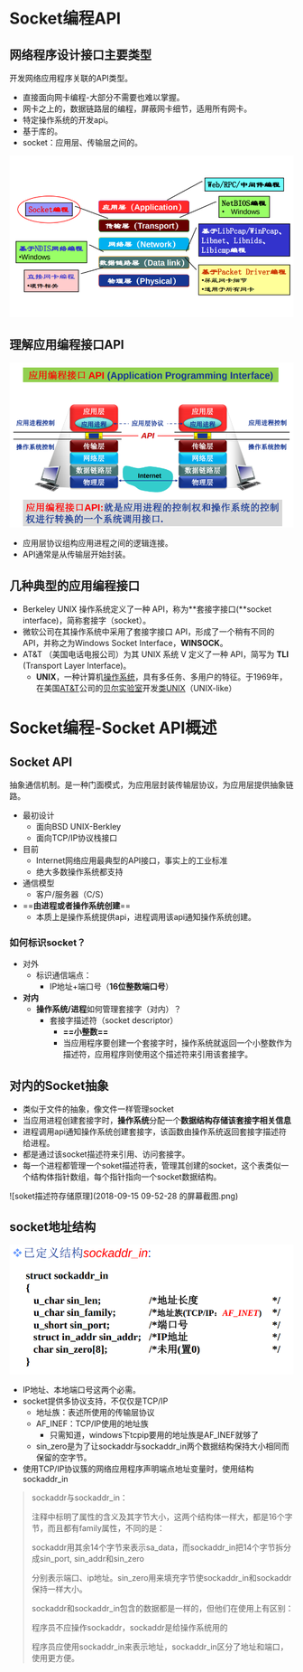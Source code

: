 # Socket编程API

## 网络程序设计接口主要类型

开发网络应用程序关联的API类型。

- 直接面向网卡编程-大部分不需要也难以掌握。
- 网卡之上的，数据链路层的编程，屏蔽网卡细节，适用所有网卡。
- 特定操作系统的开发api。
- 基于库的。
- socket：应用层、传输层之间的。

![](网络程序设计接口.png)

## 理解应用编程接口API

![](应用编程接口API.png)

- 应用层协议组构应用进程之间的逻辑连接。
- API通常是从传输层开始封装。

## 几种典型的应用编程接口

- Berkeley UNIX 操作系统定义了一种 API，称为**套接字接口(**socket interface)，简称套接字（socket）。
- 微软公司在其操作系统中采用了套接字接口 API，形成了一个稍有不同的 API，并称之为Windows Socket Interface，**WINSOCK**。
- AT&T （美国电话电报公司）为其 UNIX 系统 V 定义了一种 API，简写为 **TLI** (Transport Layer Interface)。
  - **UNIX**，一种计算机[操作系统](https://zh.wikipedia.org/wiki/%E6%93%8D%E4%BD%9C%E7%B3%BB%E7%BB%9F)，具有多任务、多用户的特征。于1969年，在美国[AT&T](https://zh.wikipedia.org/wiki/AT%26T)公司的[贝尔实验室](https://zh.wikipedia.org/wiki/%E8%B4%9D%E5%B0%94%E5%AE%9E%E9%AA%8C%E5%AE%A4)开发[类UNIX](https://zh.wikipedia.org/wiki/%E9%A1%9EUNIX)（UNIX-like）



# Socket编程-Socket API概述

## Socket API

抽象通信机制。是一种门面模式，为应用层封装传输层协议，为应用层提供抽象链路。

- 最初设计
  - 面向BSD UNIX-Berkley
  - 面向TCP/IP协议栈接口
- 目前
  - Internet网络应用最典型的API接口，事实上的工业标准
  - 绝大多数操作系统都支持
- 通信模型
  - 客户/服务器（C/S）
- ==**由进程或者操作系统创建**==
  - 本质上是操作系统提供api，进程调用该api通知操作系统创建。

### 如何标识socket？

- 对外
  - 标识通信端点：
    - IP地址+端口号（**16位整数端口号**）
- **对内**
  - **操作系统/进程**如何管理套接字（对内）？
    - 套接字描述符（socket descriptor）
      - **==小整数==**
      - 当应用程序要创建一个套接字时，操作系统就返回一个小整数作为描述符，应用程序则使用这个描述符来引用该套接字。



## 对内的Socket抽象

- 类似于文件的抽象，像文件一样管理socket
- 当应用进程创建套接字时，**操作系统**分配一个**数据结构存储该套接字相关信息**
- 进程调用api通知操作系统创建套接字，该函数由操作系统返回套接字描述符给进程。
- 都是通过该socket描述符来引用、访问套接字。
- 每一个进程都管理一个soket描述符表，管理其创建的socket，这个表类似一个结构体指针数组，每个指针指向一个socket数据结构。

![soket描述符存储原理](2018-09-15 09-52-28 的屏幕截图.png)

## socket地址结构

![](socket地址结构.png)

- IP地址、本地端口号这两个必需。
- socket提供多协议支持，不仅仅是TCP/IP
  - 地址族：表述所使用的传输层协议
  - AF_INEF：TCP/IP使用的地址族
    - 只需知道，windows下tcpip要用的地址族是AF_INEF就够了
  - sin_zero是为了让sockaddr与sockaddr_in两个数据结构保持大小相同而保留的空字节。
- 使用TCP/IP协议簇的网络应用程序声明端点地址变量时，使用结构sockaddr_in

> sockaddr与sockaddr_in：
>
> 注释中标明了属性的含义及其字节大小，这两个结构体一样大，都是16个字节，而且都有family属性，不同的是：
>
> sockaddr用其余14个字节来表示sa_data，而sockaddr_in把14个字节拆分成sin_port, sin_addr和sin_zero
>
> 分别表示端口、ip地址。sin_zero用来填充字节使sockaddr_in和sockaddr保持一样大小。
>
> sockaddr和sockaddr_in包含的数据都是一样的，但他们在使用上有区别：
>
> 程序员不应操作sockaddr，sockaddr是给操作系统用的
>
> 程序员应使用sockaddr_in来表示地址，sockaddr_in区分了地址和端口，使用更方便。